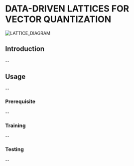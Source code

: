 # DATA-DRIVEN LATTICES FOR VECTOR QUANTIZATION
![LATTICE_DIAGRAM](https://github.com/BokoAssaf/DeepLatticeUVEQ/assets/143960995/0111f515-3797-4c60-ae0e-8666dd969e45)
## Introduction

--

## Usage

--

### Prerequisite

--

### Training

--

### Testing

--

